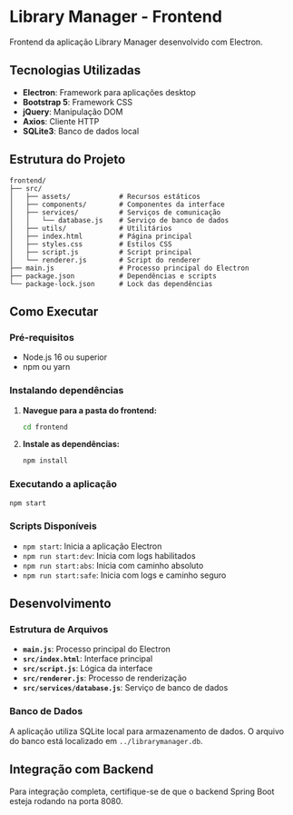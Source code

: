 # Library Manager - Frontend

Frontend da aplicação Library Manager desenvolvido com Electron.

## Tecnologias Utilizadas

- **Electron**: Framework para aplicações desktop
- **Bootstrap 5**: Framework CSS
- **jQuery**: Manipulação DOM
- **Axios**: Cliente HTTP
- **SQLite3**: Banco de dados local

## Estrutura do Projeto

```
frontend/
├── src/
│   ├── assets/            # Recursos estáticos
│   ├── components/        # Componentes da interface
│   ├── services/          # Serviços de comunicação
│   │   └── database.js    # Serviço de banco de dados
│   ├── utils/             # Utilitários
│   ├── index.html         # Página principal
│   ├── styles.css         # Estilos CSS
│   ├── script.js          # Script principal
│   └── renderer.js        # Script do renderer
├── main.js                # Processo principal do Electron
├── package.json           # Dependências e scripts
└── package-lock.json      # Lock das dependências
```

## Como Executar

### Pré-requisitos
- Node.js 16 ou superior
- npm ou yarn

### Instalando dependências

1. **Navegue para a pasta do frontend:**
   ```bash
   cd frontend
   ```

2. **Instale as dependências:**
   ```bash
   npm install
   ```

### Executando a aplicação

```bash
npm start
```

### Scripts Disponíveis

- `npm start`: Inicia a aplicação Electron
- `npm run start:dev`: Inicia com logs habilitados
- `npm run start:abs`: Inicia com caminho absoluto
- `npm run start:safe`: Inicia com logs e caminho seguro

## Desenvolvimento

### Estrutura de Arquivos

- **`main.js`**: Processo principal do Electron
- **`src/index.html`**: Interface principal
- **`src/script.js`**: Lógica da interface
- **`src/renderer.js`**: Processo de renderização
- **`src/services/database.js`**: Serviço de banco de dados

### Banco de Dados

A aplicação utiliza SQLite local para armazenamento de dados. O arquivo do banco está localizado em `../librarymanager.db`.

## Integração com Backend

Para integração completa, certifique-se de que o backend Spring Boot esteja rodando na porta 8080. 